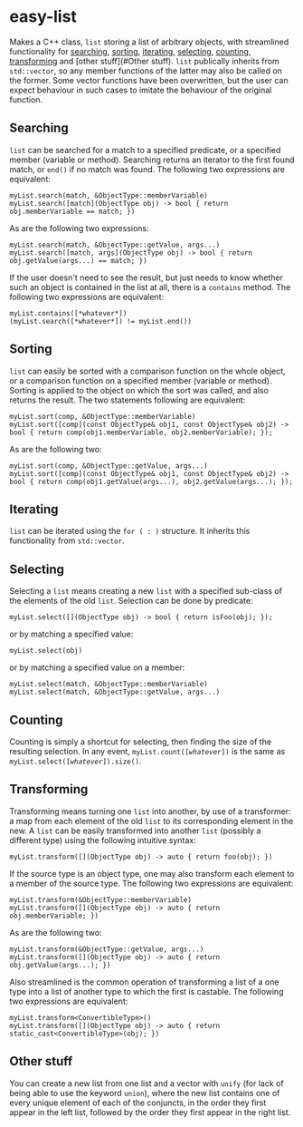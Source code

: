 # easy-list
Makes a C++ class, <code>list</code> storing a list of arbitrary objects, with streamlined functionality for [searching](#Searching), [sorting](#Sorting), [iterating](#Iterating), [selecting](#Selecting), [counting](#Counting), [transforming](#Transforming) and [other stuff](#Other stuff). <code>list</code> publically inherits from <code>std::vector</code>, so any member functions of the latter may also be called on the former. Some vector functions have been overwritten, but the user can expect behaviour in such cases to imitate the behaviour of the original function.

Searching
---------

<code>list</code> can be searched for a match to a specified predicate, or a specified member (variable or method). Searching returns an iterator to the first found match, or <code>end()</code> if no match was found. The following two expressions are equivalent:

    myList.search(match, &ObjectType::memberVariable)
    myList.search([match](ObjectType obj) -> bool { return obj.memberVariable == match; })

As are the following two expressions:

    myList.search(match, &ObjectType::getValue, args...)
    myList.search([match, args](ObjectType obj) -> bool { return obj.getValue(args...) == match; })

If the user doesn't need to see the result, but just needs to know whether such an object is contained in the list at all, there is a <code>contains</code> method. The following two expressions are equivalent:

    myList.contains([*whatever*])
    (myList.search([*whatever*]) != myList.end())
  
Sorting
-------

<code>list</code> can easily be sorted with a comparison function on the whole object, or a comparison function on a specified member (variable or method). Sorting is applied to the object on which the sort was called, and also returns the result. The two statements following are equivalent:

    myList.sort(comp, &ObjectType::memberVariable)
    myList.sort([comp](const ObjectType& obj1, const ObjectType& obj2) -> bool { return comp(obj1.memberVariable, obj2.memberVariable); });

As are the following two:

    myList.sort(comp, &ObjectType::getValue, args...)
    myList.sort([comp](const ObjectType& obj1, const ObjectType& obj2) -> bool { return comp(obj1.getValue(args...), obj2.getValue(args...); });

Iterating
---------

<code>list</code> can be iterated using the <code>for ( : )</code> structure. It inherits this functionality from <code>std::vector</code>.

Selecting
---------

Selecting a <code>list</code> means creating a new <code>list</code> with a specified sub-class of the elements of the old <code>list</code>. Selection can be done by predicate:

    myList.select([](ObjectType obj) -> bool { return isFoo(obj); });

or by matching a specified value:

    myList.select(obj)

or by matching a specified value on a member:

    myList.select(match, &ObjectType::memberVariable)
    myList.select(match, &ObjectType::getValue, args...)

Counting
--------

Counting is simply a shortcut for selecting, then finding the size of the resulting selection. In any event, <code>myList.count([*whatever*])</code> is the same as <code>myList.select([*whatever*]).size()</code>.

Transforming
------------

Transforming means turning one <code>list</code> into another, by use of a transformer: a map from each element of the old <code>list</code> to its corresponding element in the new. A <code>list</code> can be easily transformed into another <code>list</code> (possibly a different type) using the following intuitive syntax:

    myList.transform([](ObjectType obj) -> auto { return foo(obj); })

If the source type is an object type, one may also transform each element to a member of the source type. The following two expressions are equivalent:

    myList.transform(&ObjectType::memberVariable)
    myList.transform([](ObjectType obj) -> auto { return obj.memberVariable; })

As are the following two:

    myList.transform(&ObjectType::getValue, args...)
    myList.transform([](ObjectType obj) -> auto { return obj.getValue(args...); })
    
Also streamlined is the common operation of transforming a list of a one type into a list of another type to which the first is castable. The following two expressions are equivalent:

    myList.transform<ConvertibleType>()
    myList.transform([](ObjectType obj) -> auto { return static_cast<ConvertibleType>(obj); })

Other stuff
-----------

You can create a new list from one list and a vector with <code>unify</code> (for lack of being able to use the keyword <code>union</code>), where the new list contains one of every unique element of each of the conjuncts, in the order they first appear in the left list, followed by the order they first appear in the right list.